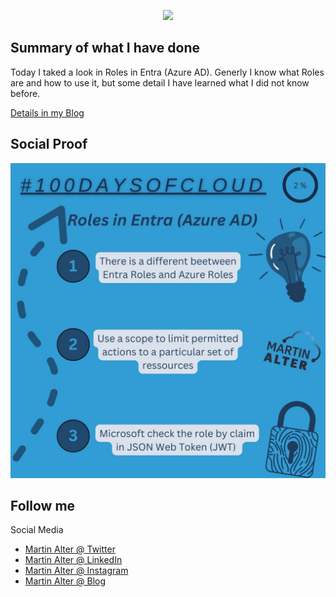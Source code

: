 <p align="center">
  <img src="https://martinalterhome.files.wordpress.com/2020/12/cropped-logo-martin-alter-rgb.jpg">
</p>

<h2>Summary of what I have done</h2>
Today I taked a look in Roles in Entra (Azure AD). Generly I know what Roles are and how to use it, but some detail I  have learned what I did not know before.

<a href="https://martinalter.de/?p=550">Details in my Blog</a>

<h2>Social Proof</h2>
<p align="center">
  <img src="https://raw.githubusercontent.com/MartinAlter/100DaysOfCloud/main/Journey/pictures/100DaysOfCloud%20-%20Day%202.jpg">
</p>

<h2>Follow me</h2>
Social Media
<ul>
  <li><a href="https://twitter.com/altermartin">Martin Alter @ Twitter</a></li>
  <li><a href="https://www.linkedin.com/in/martin-alter">Martin Alter @ LinkedIn</a></li>
  <li><a href="https://instagram.com/martinalter.de">Martin Alter @ Instagram</a></li>
  <li><a href="https://martinalter.de">Martin Alter @ Blog</a></li>
</ul>
